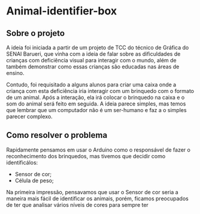# Animal-identifier-box

## Sobre o projeto

  A ideia foi iniciada a partir de um projeto de TCC do técnico de Gráfica do SENAI Barueri, que vinha com a ideia de falar sobre as dificuldades de crianças com deficiência
visual para interagir com o mundo, além de também demonstrar como essas crianças são educadas nas áreas de ensino.

  Contudo, foi requisitado a alguns alunos para criar uma caixa onde a criança com esta deficiência iria interagir com um brinquedo com o formato de um animal. Após a interação,
ela irá colocar o brinquedo na caixa e o som do animal será feito em seguida. A ideia parece simples, mas temos que lembrar que um computador não é um ser-humano e faz a
o simples parecer complexo.

## Como resolver o problema

  Rapidamente pensamos em usar o Arduino como o responsável de fazer o reconhecimento dos brinquedos, mas tivemos que decidir como identificálos:
  * Sensor de cor;
  * Célula de peso;

Na primeira impressão, pensavamos que usar o Sensor de cor seria a maneira mais fácil de identificar os animais, porém, ficamos preocupados de ter que analisar vários
níveis de cores para sempre ter
